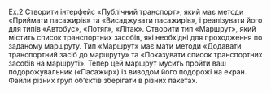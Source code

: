 Ex.2
Створити інтерфейс «Публічний транспорт», який має методи «Приймати пасажирів» та «Висаджувати пасажирів», і реалізувати його для типів «Автобус», «Потяг», «Літак». 
Створити тип «Маршрут», який містить список транспортних засобів, які необхідні для проходження по заданому маршруту. 
Тип «Маршрут» має мати методи «Додавати транспортний засіб до маршруту» та «Показувати список транспортних засобів на маршруті». 
Тепер цей маршрут мусить пройти ваш подорожувальник («Пасажир») із виводом його подорожі на екран. 
Файли різних груп об‘єктів зберігати в різних пакетах. 